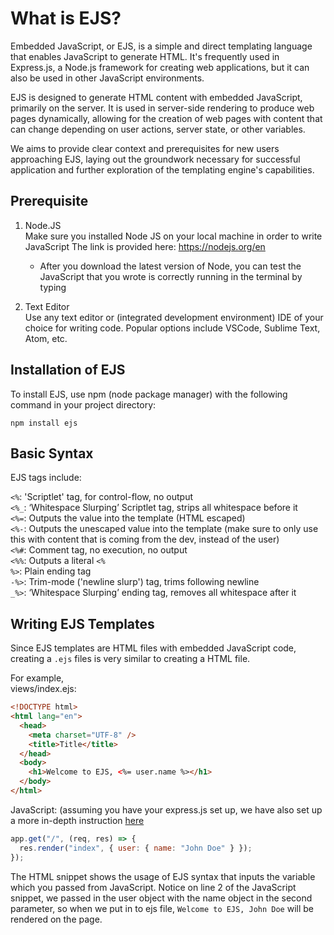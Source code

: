 # What is EJS?

Embedded JavaScript, or EJS, is a simple and direct templating language that enables JavaScript to generate HTML. It's frequently used in Express.js, a Node.js framework for creating web applications, but it can also be used in other JavaScript environments.

EJS is designed to generate HTML content with embedded JavaScript, primarily on the server. It is used in server-side rendering to produce web pages dynamically, allowing for the creation of web pages with content that can change depending on user actions, server state, or other variables.

We aims to provide clear context and prerequisites for new users approaching EJS, laying out the groundwork necessary for successful application and further exploration of the templating engine's capabilities.

## Prerequisite

1. Node.JS  
    Make sure you installed Node JS on your local machine in order to write JavaScript
   The link is provided here:
   https://nodejs.org/en

   - After you download the latest version of Node, you can test the JavaScript that you wrote is correctly running in the terminal by typing

2. Text Editor  
   Use any text editor or (integrated development environment) IDE of your choice for writing code. Popular options include VSCode, Sublime Text, Atom, etc.

## Installation of EJS

To install EJS, use npm (node package manager) with the following command in your project directory:

`npm install ejs
`

## Basic Syntax

EJS tags include:

`<%`: 'Scriptlet' tag, for control-flow, no output  
`<%_`: ‘Whitespace Slurping’ Scriptlet tag, strips all whitespace before it  
`<%=`: Outputs the value into the template (HTML escaped)  
`<%-`: Outputs the unescaped value into the template (make sure to only use this with content that is coming from the dev, instead of the user)  
`<%#`: Comment tag, no execution, no output  
`<%%`: Outputs a literal `<%`  
`%>`: Plain ending tag  
`-%>`: Trim-mode ('newline slurp') tag, trims following newline  
`_%>`: ‘Whitespace Slurping’ ending tag, removes all whitespace after it

## Writing EJS Templates

Since EJS templates are HTML files with embedded JavaScript code, creating a `.ejs` files is very similar to creating a HTML file.

For example,  
views/index.ejs:

```html hl_lines="8"
<!DOCTYPE html>
<html lang="en">
  <head>
    <meta charset="UTF-8" />
    <title>Title</title>
  </head>
  <body>
    <h1>Welcome to EJS, <%= user.name %></h1>
  </body>
</html>
```

JavaScript: (assuming you have your express.js set up, we have also set up a more in-depth instruction [here](../Express/expressK.md/)

```js hl_lines="2"
app.get("/", (req, res) => {
  res.render("index", { user: { name: "John Doe" } });
});
```

The HTML snippet shows the usage of EJS syntax that inputs the variable which you passed from JavaScript. Notice on line 2 of the JavaScript snippet, we passed in the user object with the name object in the second parameter, so when we put in to ejs file,
`Welcome to EJS, John Doe` will be rendered on the page.
